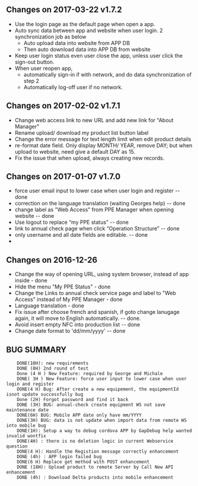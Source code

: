 

## Changes on 2017-03-22  v1.7.2
- Use the login page as the default page when open a app.
- Auto sync data between app and website when user login. 2 synchronization job as below
    - Auto upload data into website from APP DB
    - Then auto download data into APP DB from website
- Keep user login status even user close the app, unless user click the sign-out button.
- When user reopen app,
    - automatically sign-in if with network, and do data synchronization of step 2
    - Automatically log-off user if no network.


## Changes on 2017-02-02  v1.7.1
- Change web access link to new URL and add new link for "About Manager"
- Rename upload/ download my product list button label
- Change the error message for text length limit when edit product details
- re-format date field. Only display MONTH/ YEAR, remove DAY; but when upload to website, need give a default DAY as 15.
- Fix the issue that when upload, always creating new records.

## Changes on 2017-01-07 v1.7.0
- force user email input to lower case when user login and register  -- done
- correction on the language translation (waiting Georges help)  -- done
- change label as "Web Access" from PPE Manager when opening website  -- done
- Use logout to replace “my PPE status"   -- done
- link to annual check page when click “Operation Structure”    -- done
- only username and all date fields are editable. -- done
- 

## Changes on 2016-12-26
- Change the way of opening URL, using system browser, instead of app inside   - done  
- Hide the menu "My PPE Status" - done  
- Change the Links to annual check service page and label to "Web Access" instead of My PPE Manager   - done
- Language translation - done
- Fix issue after choose french and spanish, if goto change lanugage again, it will move to English automatically.  -- done.
- Avoid insert empty NFC into production list -- done
- Change date format to 'dd/mm/yyyy' -- done


## BUG SUMMARY
```    
    DONE(10H): new requirements 
    DONE (8H) 2nd round of test  
    Done (4 H ) New Feature: required by George and Michale 
    DONE( 3H ) New Feature: force user input to lower case when user login and register 
    DONE(4 H) Bug: After create a new equipement, the equipmentId isnot update successfully bug 
    Done (2H) Forgot password and find it back 
    DONE (3H) BUG: annual-check create equipment WS not save maintenance date 
    DONE(6H) BUG: Mobile APP date only have mm/YYYY 
    DONE(3H) BUG: data is not update when import data from remote WS into mobile bug   
    DONE(1H): Setup a way to debug cordova APP by GapDebug help wanted invalid wontfix 
    DONE(4H) : there is no deletion logic in current Webservice question  
    DONE(4 H): Handle the Registion message correctly enhancement 
    DONE (4h) : APP login failed bug 
    DONE(6 H) Replace get method with POST enhancement 
    DONE (18H): Upload product to remote Server by Call New API enhancement 
    DONE (4h) : Download Delta products into mobile enhancement  
```